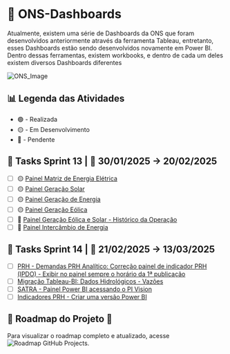 # 🔵 ONS-Dashboards
Atualmente, existem uma série de Dashboards da ONS que foram desenvolvidos anteriormente através da ferramenta Tableau, entretanto, esses Dashboards estão sendo desenvolvidos novamente em Power BI. Dentro dessas ferramentas, existem workbooks, e dentro de cada um deles existem diversos Dashboards diferentes


![ONS_Image](https://d1.awsstatic.com/customer-references-case-studies-logos/ons-logo%402x.ac52821bc48c70c7d00b5fd88ad4a3c8f4013a25.png)

## 📊 Legenda das Atividades
- 🟢 - Realizada <br>
- 🟡 - Em Desenvolvimento <br>
- 🔴 - Pendente <br>

## 📍 Tasks Sprint 13 | 📅 30/01/2025 → 20/02/2025

- [ ] 🟡 [Painel Matriz de Energia Elétrica](https://github.com/genesis-dataculture/ons-time94/issues/187) 
- [ ] 🟡 [Painel Geração Solar](https://github.com/genesis-dataculture/ons-time94/issues/186)
- [ ] 🟡 [Painel Geração de Energia](https://github.com/genesis-dataculture/ons-time94/issues/185)
- [ ] 🟡 [Painel Geração Eólica](https://github.com/genesis-dataculture/ons-time94/issues/184)
- [ ] 🔴 [Painel Geração Eólica e Solar - Histórico da Operação](https://github.com/genesis-dataculture/ons-time94/issues/188)
- [ ] 🔴 [Painel Intercâmbio de Energia](https://github.com/genesis-dataculture/ons-time94/issues/189)

## 📍 Tasks Sprint 14 | 📅 21/02/2025 → 13/03/2025

- [ ] [PRH - Demandas PRH Analítico: Correção painel de indicador PRH (IPDO) - Exibir no painel sempre o horário da 1ª publicação](https://github.com/genesis-dataculture/ons-time94/issues/199)
- [ ] [Migração Tableau-BI: Dados Hidrológicos - Vazões](https://github.com/genesis-dataculture/ons-time94/issues/202)
- [ ] [SATRA - Painel Power BI acessando o PI Vision](https://github.com/genesis-dataculture/ons-time94/issues/208)
- [ ] [Indicadores PRH - Criar uma versão Power BI](https://github.com/genesis-dataculture/ons-time94/issues/209)

## 📌 Roadmap do Projeto 🚀

Para visualizar o roadmap completo e atualizado, acesse ![Roadmap GitHub Projects]([https://github.com/genesis-dataculture/projects](https://github.com/orgs/genesis-dataculture/projects/16/views/4?filterQuery=assignee%3A%22eric-luis%22)).

